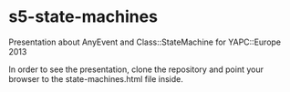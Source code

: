s5-state-machines
=================

Presentation about AnyEvent and Class::StateMachine for YAPC::Europe 2013

In order to see the presentation, clone the repository and point your browser to the state-machines.html file inside. 
